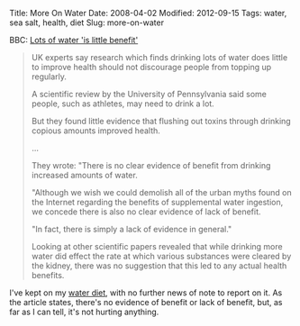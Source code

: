 Title: More On Water
Date: 2008-04-02
Modified: 2012-09-15
Tags: water, sea salt, health, diet
Slug: more-on-water

BBC: <a href="http://news.bbc.co.uk/2/hi/health/7326437.stm">Lots of water 'is little benefit'</a>

<blockquote>UK experts say research which finds drinking lots of water does little to improve health should not discourage people from topping up regularly.

A scientific review by the University of Pennsylvania said some people, such as athletes, may need to drink a lot.

But they found little evidence that flushing out toxins through drinking copious amounts improved health.

...

They wrote: "There is no clear evidence of benefit from drinking increased amounts of water.

"Although we wish we could demolish all of the urban myths found on the Internet regarding the benefits of supplemental water ingestion, we concede there is also no clear evidence of lack of benefit.

"In fact, there is simply a lack of evidence in general." 

Looking at other scientific papers revealed that while drinking more water did effect the rate at which various substances were cleared by the kidney, there was no suggestion that this led to any actual health benefits. </blockquote>

I've kept on my <a href="http://www.pig-monkey.com/2008/02/09/water/">water diet</a>, with no further news of note to report on it. As the article states, there's no evidence of benefit or lack of benefit, but, as far as I can tell, it's not hurting anything.
